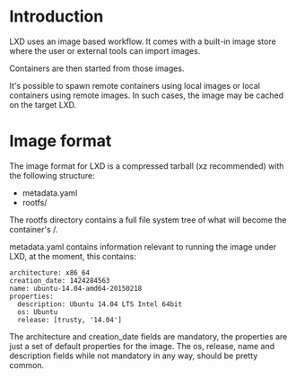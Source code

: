 # Introduction
LXD uses an image based workflow. It comes with a built-in image store
where the user or external tools can import images.

Containers are then started from those images.

It's possible to spawn remote containers using local images or local
containers using remote images. In such cases, the image may be cached
on the target LXD.

# Image format
The image format for LXD is a compressed tarball (xz recommended) with
the following structure:
 - metadata.yaml
 - rootfs/

The rootfs directory contains a full file system tree of what will become the container's /.

metadata.yaml contains information relevant to running the image under
LXD, at the moment, this contains:

    architecture: x86_64
    creation_date: 1424284563
    name: ubuntu-14.04-amd64-20150218
    properties:
      description: Ubuntu 14.04 LTS Intel 64bit
      os: Ubuntu
      release: [trusty, '14.04']

The architecture and creation\_date fields are mandatory, the properties
are just a set of default properties for the image. The os, release,
name and description fields while not mandatory in any way, should be
pretty common.
